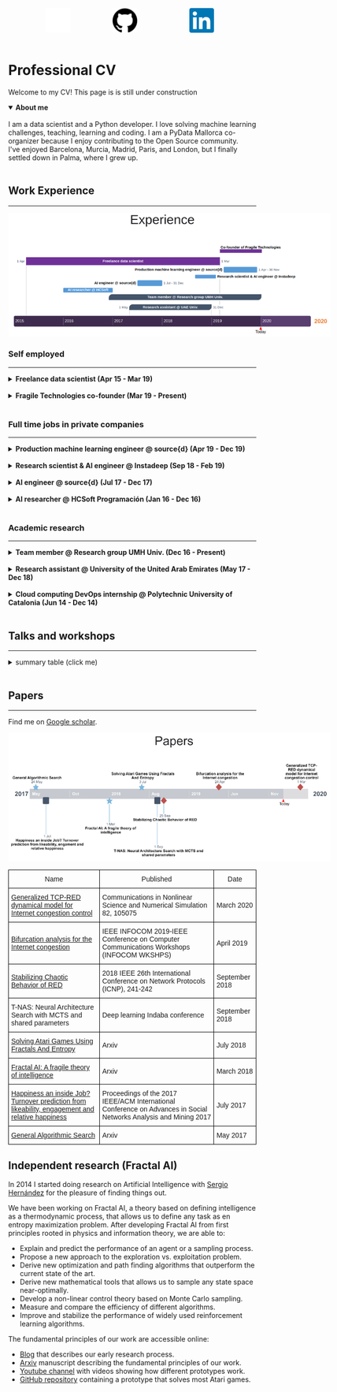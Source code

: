 <div class="grid">
    <div class="col-1-2">
    <a href="https://twitter.com/miau_db">
        <img src="images/twitter_white.png" style="background-color: rgb(29, 161, 242); width: 50px; height: 50px;">
    </a>
    </div>
    <div class="col-1-2">
    <a href="https://github.com/guillemdb">
        <img src="images/github.svg" style="background-color: rgb(240, 240, 240); width: 50px; height: 50px;">
    </a>
    </div>
    <div class="col-1-2">
    <a href="https://www.linkedin.com/in/guillem-duran-ballester-97346558/">
        <img src="images/linkedin_blue.png" style="background-color: rgb(255, 255, 255); width: 50px; height: 50px;">
    </a>
    </div>
</div>
<br>

# Professional CV

Welcome to my CV! This page is is still under construction

<details open>
<summary><strong>About me</strong></summary>
<br>
I am a data scientist and a Python developer. I love solving machine learning challenges, teaching, learning and coding.
I am a PyData Mallorca co-organizer because I enjoy contributing to the Open Source community.
<br>
I've enjoyed Barcelona, Murcia, Madrid, Paris, and London, but I finally settled down in Palma, where I grew up.
<br>
</details>


<br>

## Work Experience

---

<img src="images/experience.png" alt="Experience" style="max-width: 130%;">
<br>

### Self employed
***

<details>
<summary><strong>Freelance  data  scientist (Apr 15 - Mar 19)</strong></summary>
I worked as a contractor in different kinds of projects such as:
<br>
<div class="grid">
    <div class="col-1-2">
        <ul style="list-style-type:disc;">
          <li>Training econometric models to predict antibiotic resistance.</li>
          <li>Predicting prices of real state assets.</li>
          <li>Designing data pipelines for small businesses.</li>
        </ul>  
    </div>
    <div class="col-1-2">
        <ul style="list-style-type:disc;">
          <li>Mining criptocurrency data from different sources.</li>
          <li>Using NLP models to predict blockchain ICO success.</li>
          <li>Predicting employees churn rate.</li>
        </ul>  
    </div>
</div>

</details>
<br>
<details>
<summary><strong>Fragile Technologies co-founder (Mar 19 - Present)</strong> </summary>
I collaborate with my associates to provide the following services:
<br>
<ul style="list-style-type:disc;">
    <li>Developing custom algorithms to solve NP hard problems</li>
    <li>Advising on data science projects: infrastructure, architecture, product design and deployment</li>
    <li>Developing new Reinforcement Learning algorithms.</li>
</ul>  
</details>
<br>

### Full time jobs in private companies
***
<details>
<summary><strong>Production machine learning engineer @ source{d} (Apr 19 - Dec 19)</strong> </summary>
Working remotely as a part of the production machine learning team I have:
<br>
<ul style="list-style-type:disc;">
    <li>Designed, implemented, and deployed a tool that classified the projects and developers of a Github organization based on their commit history</li>
    <li>Maintained the Machine Learning stack of the company.</li>
    <li>Maintained the Docker containers, and the continuous integration pipeline of the ML projects.</li>
    <li>Optimized the performance of the team's algorithm by deploying them in a pyspark cluster.</li>
    <li>Built interactive dashboards using Apache Superset and different Python visualization libraries.</li>
</ul>  

</details>
<br>
<details>
<summary><strong>Research scientist & AI engineer @ Instadeep (Sep 18 - Feb 19)</strong> </summary>
Working at the Paris and London offices I improved my mentoring and research skills.
<br>
<ul style="list-style-type:disc;">
    <li>I taught and enforced code and documentation quality standards.</li>
    <li>I Supervised and helped Phd. students with their research.</li>
    <li>I designed a novel architecture search and optimization pipeline in Pytorch based on AlphaZero.</li>
    <li>I collaborated in the design of core business algorithms.</li>
    <li>I implemented many different Reinforcement Learning algorithms for both continuous and discrete problems.</li>
</ul>  
</details>
<br>
<details>
<summary><strong>AI engineer @ source{d} (Jul 17 - Dec 17)</strong> </summary>
Source{d} sponsored my research on Fractal AI. During my six months contract I:
<br>
<ul style="list-style-type:disc;">
    <li>Implemented a prototype of a planning algorithm based in our AI theory.</li>
    <li>Built a reinforcement learning library in Keras.</li>
    <li>Combined my planning algorithms with deep learning to improve their scalability.</li>
    <li>Learned best coding and documentation practices.</li>
</ul>  
</details>
<br>
<details>
<summary><strong>AI researcher @ HCSoft Programación (Jan 16 - Dec 16)</strong> </summary>
<br>
At HCSoft I contributed to developing the theoretical foundations of the Fractal AI theory.
<br>
<ul style="list-style-type:disc;">
    <li>Helped in develop the theoretical foundations of Fractal AI theory.</li>
    <li>Build prototypes to test different research hypothesis.</li>
    <li>Coded visualization and debugging tools for planning and optimization algorithms.</li>
    <li>Designed prototypes for solving different NP hard problems.</li>
</ul>  
</details>
<br>

### Academic research
***
<details>
<summary><strong>Team member @ Research group UMH Univ. (Dec 16 - Present)</strong> </summary>
I am a team member of "Aplicaciones de los Sistemas Dinámicos Discretos y Continuos, MTM2016-74921-P  (AEI/FEDER,  UE)" at
 UMH Univ., Elche, Spain. In this team, I work with a team of University professors that specialize in complex systems analysis.
<br>
<ul style="list-style-type:disc;">
    <li>I propose new research topics that take advantage of an interdisciplinary team.</li>
    <li>I test research hypothesis coding prototypes in Python.</li>
    <li>I code visualizations and figures for the papers we publish.</li>
</ul>  
</details>
<br>
<details>
<summary><strong>Research assistant @ University of the United Arab Emirates (May 17 - Dec 18)</strong> </summary>
Research assistant at University of the United Arab Emirates (Al Ain - Abu Dhabi),UAE. Robots and media lab.
</details>
<br>
<details>
<summary><strong>Cloud computing DevOps internship @ Polytechnic University of Catalonia  (Jun 14 - Dec 14)</strong> </summary>
I installed, configured and administrated an OpenNebula-based cloud computing.
</details>
<br>

## Talks and workshops
***
<details>
<summary>summary table (click me)</summary>
<table class="tg">
  <tr>
    <th class="tg-0pky">Name</th>
    <th class="tg-c3ow">Presented at</th>
    <th class="tg-c3ow">Category</th>
    <th class="tg-c3ow">When</th>
    <th class="tg-c3ow">Where</th>
  </tr>
  <tr>
    <td class="tg-0pky"><a href="https://docs.google.com/presentation/d/1ZkrfHSchUDXSdSv9eRjk-tUAertezRmeqyb7EtSD64o/edit?usp=sharing">
    Applied Fractal AI</a> </td>
    <td class="tg-c3ow">Graz Univ.</td>
    <td class="tg-c3ow">Talk</td>
    <td class="tg-c3ow">Dec 2019</td>
    <td class="tg-c3ow">Graz (Austria)</td>
  </tr>
  <tr>
    <td class="tg-0pky"><a href="https://github.com/PyDataMallorca/FTW2019_Introduccion_a_data_science_en_Python">
   Introducción a data science en Python (V4) </a> </td>
    <td class="tg-c3ow">PyConES</td>
    <td class="tg-c3ow">Workshop</td>
    <td class="tg-c3ow">Oct 2019</td>
    <td class="tg-c3ow">Alicante (Spain)</td>
  </tr>
  <tr>
    <td class="tg-0pky"><a href="https://github.com/PyDataMallorca/PyConES2019_Aprendiendo_como_aprenden_las_maquinas">
    Aprendiendo como aprenden las máquinas (V2)</a> </td>
    <td class="tg-c3ow">PyConES</td>
    <td class="tg-c3ow">Workshop</td>
    <td class="tg-c3ow">Oct 2019</td>
    <td class="tg-c3ow">Alicante (Spain)</td>
  </tr>
  <tr>
    <td class="tg-0pky"><a href="https://github.com/PyDataMallorca/PyConES2019_Aprendiendo_como_aprenden_las_maquinas">
    Aprendiendo como aprenden las máquinas (V1)</a> </td>
    <td class="tg-c3ow">PyData Mallorca</td>
    <td class="tg-c3ow">Workshop</td>
    <td class="tg-c3ow">Sep 2019</td>
    <td class="tg-c3ow">Palma (Spain)</td>
  </tr>
  <tr>
    <td class="tg-0pky"><a href="https://github.com/PyDataMallorca/FTW2019_Introduccion_a_data_science_en_Python">
   Introducción a data science en Python (V3) </a></td>
    <td class="tg-c3ow">PyData Mallorca</td>
    <td class="tg-c3ow">Workshop</td>
    <td class="tg-c3ow">Jul 2019</td>
    <td class="tg-c3ow">Felanitx (Spain)</td>
  </tr>
  <tr>
    <td class="tg-0pky">Generalized TCP-RED dynamical model for Internet congestion control</td>
    <td class="tg-c3ow">Miguel Hernández Univ.</td>
    <td class="tg-c3ow">Talk</td>
    <td class="tg-c3ow">Feb 2019</td>
    <td class="tg-c3ow">Elche (Spain)</td>
  </tr>
  <tr>
    <td class="tg-0pky"><a href="https://docs.google.com/presentation/d/1NGfEMuQDa9ERqrLGjYiA8PoJQuQYyTtH4Df3g0ggEcQ/edit?usp=sharing">
     Hacking Reinforcement Learning (20 min version)</a></td>
    <td class="tg-c3ow">PyConES</td>
    <td class="tg-c3ow">Talk</td>
    <td class="tg-c3ow">Oct 2018</td>
    <td class="tg-c3ow">Málaga (Spain)</td>
  </tr>
  <tr>
    <td class="tg-0pky"><a href="https://github.com/PyDataMallorca/PyConES2018_Introduccion_a_data_science_en_Python">
   Introducción a data science en Python (V2) </a></td>
    <td class="tg-c3ow">PyConES</td>
    <td class="tg-c3ow">Workshop</td>
    <td class="tg-c3ow">Oct 2018</td>
    <td class="tg-c3ow">Málaga (Spain)</td>
  </tr>
  <tr>
    <td class="tg-0pky"><a href="https://github.com/PyDataMallorca/PyConES2018_Introduccion_a_data_science_en_Python">
   Introducción a data science en Python (V1) </a></td>
    <td class="tg-c3ow">PyData Mallorca</td>
    <td class="tg-c3ow">Workshop</td>
    <td class="tg-c3ow">Sep 2018</td>
    <td class="tg-c3ow">Palma (Spain)</td>
  </tr>
  <tr>
    <td class="tg-0pky"><a href="https://docs.google.com/presentation/d/1aquFoqMz8gYhua2zr-PCckL2-6-weQFfbZ4fRVywW2Y/edit?usp=sharing">
     Hacking Reinforcement Learning</a></td>
    <td class="tg-c3ow">EuroPython</td>
    <td class="tg-c3ow">Talk</td>
    <td class="tg-c3ow">Jul 2018</td>
    <td class="tg-c3ow">Edinburgh (UK)</td>
  </tr>
  <tr>
    <td class="tg-0pky">Introduction to Fractal AI</td>
    <td class="tg-c3ow">Alicante Univ.</td>
    <td class="tg-c3ow">Talk</td>
    <td class="tg-c3ow">Mar 2018</td>
    <td class="tg-c3ow">Alicante (Spain)</td>
  </tr>
  <tr>
    <td class="tg-0pky"><a href="https://docs.google.com/presentation/d/1ZxTeug3rGp71Oo0cvVN-hUQIrqJ59WvBwTfpn4gNJuw/edit?usp=sharing">
     Reinforcement learning for developers</a></td>
    <td class="tg-c3ow">PiterPy</td>
    <td class="tg-c3ow">Talk</td>
    <td class="tg-c3ow">Nov 2017</td>
    <td class="tg-c3ow">St. Petersburg (Russia)</td>
  </tr>
  <tr>
    <td class="tg-0pky"><a href="https://github.com/Guillemdb/Inside-Airbnb-EP17">
    Inside Airbnb: Visualizing data that includes geographic locations</a></td>
    <td class="tg-c3ow">EuroPython</td>
    <td class="tg-c3ow">Talk</td>
    <td class="tg-c3ow">Jul 2017</td>
    <td class="tg-c3ow">Rimini (Italy)</td>
  </tr>
  <tr>
    <td class="tg-0pky"><a href="https://docs.google.com/presentation/d/1rcPADExVIk0d5GMb3x2mN1HBXaanNzor4_0U5Fp3oKQ/edit?usp=sharing">
    Happiness inside a job: a social network analysis (V2)</a></td>
    <td class="tg-c3ow">Miguel Hernández Univ.</td>
    <td class="tg-c3ow">Talk</td>
    <td class="tg-c3ow">Jul 2017</td>
    <td class="tg-c3ow">Elche (Spain)</td>
  </tr>
  <tr>
    <td class="tg-0pky">Potential applications of Fractal AI to Machine Learning</td>
    <td class="tg-c3ow">source{d}</td>
    <td class="tg-c3ow">Workshop</td>
    <td class="tg-c3ow">Jun 2017</td>
    <td class="tg-c3ow">Madrid (Spain)</td>
  </tr>
  <tr>
    <td class="tg-0pky"><a href="https://docs.google.com/presentation/d/1rcPADExVIk0d5GMb3x2mN1HBXaanNzor4_0U5Fp3oKQ/edit?usp=sharing">
    Happiness inside a job: a social network analysis (V1)</a></td>
    <td class="tg-c3ow">PyData Barcelona</td>
    <td class="tg-c3ow">Talk</td>
    <td class="tg-c3ow">May 2017</td>
    <td class="tg-c3ow">Barcelona (Spain)</td>
  </tr>
  <tr>
    <td class="tg-0pky">Introduction to Fractal AI theory for researchers and Phd. students</td>
    <td class="tg-c3ow">Zaragoza Univ.</td>
    <td class="tg-c3ow">Workshop</td>
    <td class="tg-c3ow">Mar 2017</td>
    <td class="tg-c3ow">Zaragoza (Spain)</td>
  </tr>
  <tr>
    <td class="tg-0pky"><a href="https://github.com/PyDataMallorca/WS_Introduction_to_data_science">
     Introduction to data science</a></td>
    <td class="tg-c3ow">PyData Mallorca</td>
    <td class="tg-c3ow">Workshop</td>
    <td class="tg-c3ow">Feb 2017</td>
    <td class="tg-c3ow">Palma (Spain)</td>
  </tr>
  <tr>
    <td class="tg-0pky"><a href="https://github.com/Guillemdb/PyconEs-2016">
    Per shaolin ad astra</a></td>
    <td class="tg-c3ow">PyConES</td>
    <td class="tg-c3ow">Talk</td>
    <td class="tg-c3ow">Oct 2016</td>
    <td class="tg-c3ow">Almería (Spain)</td>
  </tr>
  <tr>
    <td class="tg-0pky"><a href="https://github.com/Guillemdb/Data-Kung-Fu-talk-EP2016">
    Interactive Data Kung Fu with Shaolin</a></td>
    <td class="tg-c3ow">EuroPython</td>
    <td class="tg-c3ow">Talk</td>
    <td class="tg-c3ow">Jul 2016</td>
    <td class="tg-c3ow">Bilbao (Spain)</td>
  </tr>
</table>
</details>
<br>

## Papers

----

Find me on [Google scholar](https://scholar.google.es/citations?hl=ca&user=xx1L5RYAAAAJ&view_op=list_works&gmla=AJsN-F7et6TNmz2cKVuBQk-tBNnHA2OIj5WmyzAJcUrETa_9tup1w0aLtv0bU-aPFyUiY6GXiv9-oieJ8TwQA5uywUVBiJp4ij7nJcSunnMdQQmsxfmB1Dp4OdyR7OrcsL9nBZWg9hSH22IHShS1gB6V10Vj92SA4iouIUwvzBlKiQOj_Zo04xY).

<img src="images/papers.png" alt="Papers" style="max-width: 130%;">
<br>
<table class="tg">
  <tr>
    <th class="tg-0lax">Name</th>
    <th class="tg-0lax">Published</th>
    <th class="tg-0lax">Date</th>
  </tr>
  <tr>
    <td class="tg-0lax"><a href="https://www.sciencedirect.com/science/article/pii/S1007570419303946">
    Generalized TCP-RED dynamical model for Internet congestion control</a> </td>
    <td class="tg-0lax">Communications in Nonlinear Science and Numerical Simulation 82, 105075</td>
    <td class="tg-0lax">March 2020</td>
  </tr>
  <tr>
    <td class="tg-0lax"><a href="https://ieeexplore.ieee.org/document/8845266">
    Bifurcation analysis for the Internet congestion</a> </td>
    <td class="tg-0lax">IEEE INFOCOM 2019-IEEE Conference on Computer Communications Workshops (INFOCOM WKSHPS)</td>
    <td class="tg-0lax">April 2019</td>
  </tr>
  <tr>
    <td class="tg-0lax"><a href="https://ieeexplore.ieee.org/document/8526821">
    Stabilizing Chaotic Behavior of RED</a></td>
    <td class="tg-0lax">2018 IEEE 26th International Conference on Network Protocols (ICNP), 241-242</td>
    <td class="tg-0lax">September 2018</td>
  </tr>
  <tr>
    <td class="tg-0lax">T-NAS: Neural Architecture Search with MCTS and shared parameters</td>
    <td class="tg-0lax">Deep learning Indaba conference</td>
    <td class="tg-0lax">September 2018</td>
  </tr>
  <tr>
    <td class="tg-0lax"><a href="https://arxiv.org/abs/1807.01081">
    Solving Atari Games Using Fractals And Entropy</a> </td>
    <td class="tg-0lax">Arxiv</td>
    <td class="tg-0lax">July 2018</td>
  </tr>
  <tr>
    <td class="tg-0lax"><a href="https://arxiv.org/abs/1803.05049">
    Fractal AI: A fragile theory of intelligence</a> </td>
    <td class="tg-0lax">Arxiv</td>
    <td class="tg-0lax">March 2018</td>
  </tr>
  <tr>
    <td class="tg-0lax"><a href="https://www.slideshare.net/harriken/ieee-happiness-an-inside-job-asoman-2017">
    Happiness an inside Job? Turnover prediction from likeability, engagement and relative happiness</a> </td>
    <td class="tg-0lax">Proceedings of the 2017 IEEE/ACM International Conference on Advances in Social Networks Analysis and Mining 2017</td>
    <td class="tg-0lax">July 2017</td>
  </tr>
  <tr>
    <td class="tg-0lax"><a href="https://arxiv.org/abs/1705.08691">General Algorithmic Search</a></td>
    <td class="tg-0lax">Arxiv</td>
    <td class="tg-0lax">May 2017</td>
  </tr>
</table>

## Independent research (Fractal AI)

In 2014 I started doing research on Artificial Intelligence with [Sergio Hernández](https://twitter.com/entropyfarmer)
 for the pleasure of finding things out.

We have been working on Fractal AI, a theory based on defining intelligence as a thermodynamic process, 
that allows us to define any task as en entropy maximization problem. After developing Fractal AI from first
 principles rooted in physics and information theory, we are able to:
 
 * Explain and predict the performance of an agent or a sampling process.
 * Propose a new approach to the exploration vs. exploitation problem.
 * Derive new optimization and path finding algorithms that outperform the current state of the art.
 * Derive new mathematical tools that allows us to sample any state space near-optimally.
 * Develop a non-linear control theory based on Monte Carlo sampling.
 * Measure and compare the efficiency of different algorithms.
 * Improve and stabilize the performance of widely used reinforcement learning algorithms.
 
The fundamental principles of our work are accessible online:

- [Blog](http://entropicai.blogspot.com) that describes our early research process.
- [Arxiv](https://arxiv.org/abs/1803.05049) manuscript describing the fundamental principles of our work.
- [Youtube channel](https://www.youtube.com/user/finaysergio/videos) with videos showing how different prototypes work.
- [GitHub repository](https://github.com/FragileTech/FractalAI) containing a prototype that solves most Atari games.
 

<style type="text/css">
 .grid {
  display: flex;
 }
.col-1-2 {
  flex: 1;
}
.col-1-2:last-child {
  margin-left: 20px;
}
.col-1-2:first-child {
  margin-left: 15%;
}
.tg  {border-collapse:collapse;border-spacing:0;}
.tg td{font-family:Arial, sans-serif;font-size:14px;padding:10px 5px;border-style:solid;border-width:1px;overflow:hidden;word-break:normal;border-color:black;}
.tg th{font-family:Arial, sans-serif;font-size:14px;font-weight:normal;padding:10px 5px;border-style:solid;border-width:1px;overflow:hidden;word-break:normal;border-color:black;}
.tg .tg-c3ow{border-color:inherit;text-align:center;vertical-align:top}
.tg .tg-0pky{border-color:inherit;text-align:left;vertical-align:top}
</style>


